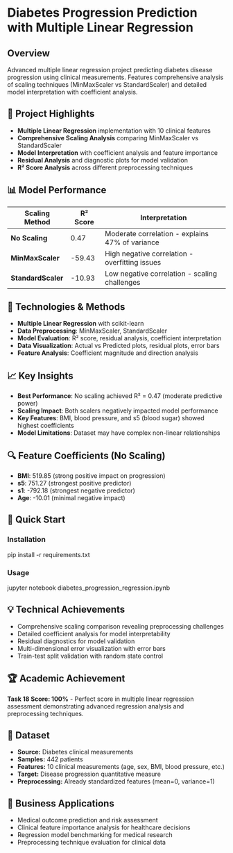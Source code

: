 # Diabetes Progression Prediction with Multiple Linear Regression

## Overview
Advanced multiple linear regression project predicting diabetes disease progression using clinical measurements. Features comprehensive analysis of scaling techniques (MinMaxScaler vs StandardScaler) and detailed model interpretation with coefficient analysis.

## 🎯 Project Highlights
- **Multiple Linear Regression** implementation with 10 clinical features  
- **Comprehensive Scaling Analysis** comparing MinMaxScaler vs StandardScaler  
- **Model Interpretation** with coefficient analysis and feature importance  
- **Residual Analysis** and diagnostic plots for model validation  
- **R² Score Analysis** across different preprocessing techniques  

## 📊 Model Performance

| Scaling Method    | R² Score | Interpretation                         |
|-------------------|----------|--------------------------------------|
| **No Scaling**    | 0.47     | Moderate correlation - explains 47% of variance |
| **MinMaxScaler**  | -59.43   | High negative correlation - overfitting issues  |
| **StandardScaler**| -10.93   | Low negative correlation - scaling challenges   |

## 🔧 Technologies & Methods
- **Multiple Linear Regression** with scikit-learn  
- **Data Preprocessing**: MinMaxScaler, StandardScaler  
- **Model Evaluation**: R² score, residual analysis, coefficient interpretation  
- **Data Visualization**: Actual vs Predicted plots, residual plots, error bars  
- **Feature Analysis**: Coefficient magnitude and direction analysis  

## 📈 Key Insights
- **Best Performance**: No scaling achieved R² = 0.47 (moderate predictive power)  
- **Scaling Impact**: Both scalers negatively impacted model performance  
- **Key Features**: BMI, blood pressure, and s5 (blood sugar) showed highest coefficients  
- **Model Limitations**: Dataset may have complex non-linear relationships  

## 🔍 Feature Coefficients (No Scaling)
- **BMI**: 519.85 (strong positive impact on progression)  
- **s5**: 751.27 (strongest positive predictor)  
- **s1**: -792.18 (strongest negative predictor)  
- **Age**: -10.01 (minimal negative impact)  

## 🚀 Quick Start

### Installation  

pip install -r requirements.txt

### Usage  

jupyter notebook diabetes_progression_regression.ipynb

## 💡 Technical Achievements
- Comprehensive scaling comparison revealing preprocessing challenges  
- Detailed coefficient analysis for model interpretability  
- Residual diagnostics for model validation  
- Multi-dimensional error visualization with error bars  
- Train-test split validation with random state control  

## 🏆 Academic Achievement
**Task 18 Score: 100%** - Perfect score in multiple linear regression assessment demonstrating advanced regression analysis and preprocessing techniques.

## 📁 Dataset
- **Source:** Diabetes clinical measurements  
- **Samples:** 442 patients  
- **Features:** 10 clinical measurements (age, sex, BMI, blood pressure, etc.)  
- **Target:** Disease progression quantitative measure  
- **Preprocessing:** Already standardized features (mean=0, variance=1)  

## 🎯 Business Applications
- Medical outcome prediction and risk assessment  
- Clinical feature importance analysis for healthcare decisions  
- Regression model benchmarking for medical research  
- Preprocessing technique evaluation for clinical data
